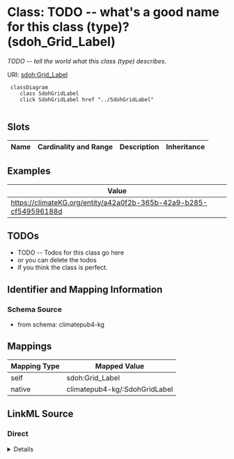

# Class: TODO -- what's a good name for this class (type)? (sdoh_Grid_Label)


_TODO -- tell the world what this class (type) describes._





URI: [sdoh:Grid_Label](http://schema.org/Grid_Label)






```mermaid
 classDiagram
    class SdohGridLabel
    click SdohGridLabel href "../SdohGridLabel"
      
```




<!-- no inheritance hierarchy -->


## Slots

| Name | Cardinality and Range | Description | Inheritance |
| ---  | --- | --- | --- |










## Examples

| Value |
| --- |
| https://climateKG.org/entity/a42a0f2b-365b-42a9-b285-cf549596188d |

## TODOs

* TODO -- Todos for this class go here
* or you can delete the todos
* if you think the class is perfect.

## Identifier and Mapping Information







### Schema Source


* from schema: climatepub4-kg




## Mappings

| Mapping Type | Mapped Value |
| ---  | ---  |
| self | sdoh:Grid_Label |
| native | climatepub4-kg/:SdohGridLabel |







## LinkML Source

<!-- TODO: investigate https://stackoverflow.com/questions/37606292/how-to-create-tabbed-code-blocks-in-mkdocs-or-sphinx -->

### Direct

<details>
```yaml
name: sdoh_Grid_Label
description: TODO -- tell the world what this class (type) describes.
title: TODO -- what's a good name for this class (type)?
todos:
- TODO -- Todos for this class go here
- or you can delete the todos
- if you think the class is perfect.
notes:
- Class with 45 occurences.
examples:
- value: https://climateKG.org/entity/a42a0f2b-365b-42a9-b285-cf549596188d
from_schema: climatepub4-kg
class_uri: sdoh:Grid_Label

```
</details>

### Induced

<details>
```yaml
name: sdoh_Grid_Label
description: TODO -- tell the world what this class (type) describes.
title: TODO -- what's a good name for this class (type)?
todos:
- TODO -- Todos for this class go here
- or you can delete the todos
- if you think the class is perfect.
notes:
- Class with 45 occurences.
examples:
- value: https://climateKG.org/entity/a42a0f2b-365b-42a9-b285-cf549596188d
from_schema: climatepub4-kg
class_uri: sdoh:Grid_Label

```
</details>